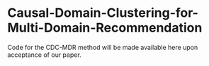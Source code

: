 # Causal-Domain-Clustering-for-Multi-Domain-Recommendation
Code for the CDC-MDR method will be made available here upon acceptance of our paper.
